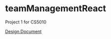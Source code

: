 # teamManagementReact
Project 1 for CS5010

[Design Document](https://github.com/ZAcoooo/teamManagementReact/blob/main/Design/Project-1-Design.pdf)